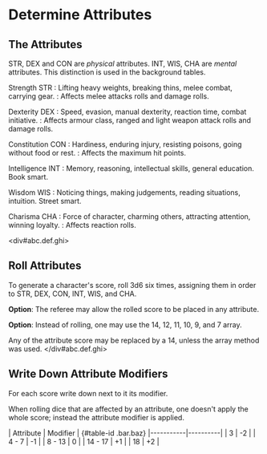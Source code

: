 
# Determine Attributes


## The Attributes

STR, DEX and CON are _physical_ attributes. INT, WIS, CHA are _mental_ attributes. This distinction is used in the background tables.

Strength STR
: Lifting heavy weights, breaking thins, melee combat, carrying gear.
: Affects melee attacks rolls and damage rolls.

Dexterity DEX
: Speed, evasion, manual dexterity, reaction time, combat initiative.
: Affects armour class, ranged and light weapon attack rolls and damage rolls.

Constitution CON
: Hardiness, enduring injury, resisting poisons, going without food or rest.
: Affects the maximum hit points.

Intelligence INT
: Memory, reasoning, intellectual skills, general education. Book smart.

Wisdom WIS
: Noticing things, making judgements, reading situations, intuition. Street smart.

Charisma CHA
: Force of character, charming others, attracting attention, winning loyalty.
: Affects reaction rolls.

<div#abc.def.ghi>
## Roll Attributes

To generate a character's score, roll 3d6 six times, assigning them in order to STR, DEX, CON, INT, WIS, and CHA.

**Option**: The referee may allow the rolled score to be placed in any attribute.

**Option**: Instead of rolling, one may use the 14, 12, 11, 10, 9, and 7 array.

Any of the attribute score may be replaced by a 14, unless the array method was used.
</div#abc.def.ghi>


## Write Down Attribute Modifiers

For each score write down next to it its modifier.

When rolling dice that are affected by an attribute, one doesn't apply the whole score; instead the attribute modifier is applied.

| Attribute | Modifier | {#table-id .bar.baz}
|-----------|----------|
|         3 |       -2 |
|     4 - 7 |       -1 |
|    8 - 13 |        0 |
|   14 - 17 |       +1 |
|        18 |       +2 |

